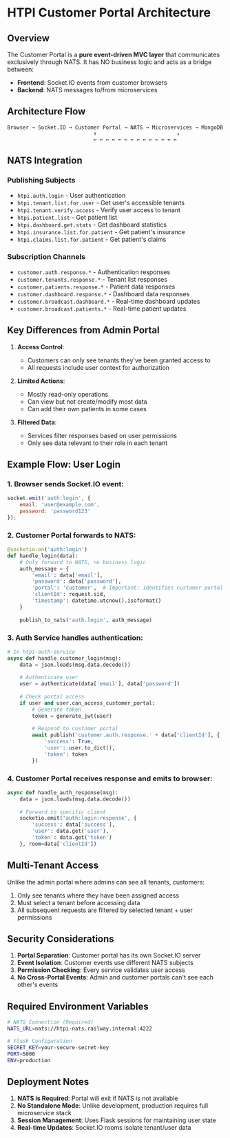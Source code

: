 # HTPI Customer Portal Architecture

## Overview

The Customer Portal is a **pure event-driven MVC layer** that communicates exclusively through NATS. It has NO business logic and acts as a bridge between:
- **Frontend**: Socket.IO events from customer browsers
- **Backend**: NATS messages to/from microservices

## Architecture Flow

```
Browser → Socket.IO → Customer Portal → NATS → Microservices → MongoDB
                            ↑                          ↓
                            ← ← ← ← ← ← ← ← ← ← ← ← ← ←
```

## NATS Integration

### Publishing Subjects
- `htpi.auth.login` - User authentication
- `htpi.tenant.list.for.user` - Get user's accessible tenants
- `htpi.tenant.verify.access` - Verify user access to tenant
- `htpi.patient.list` - Get patient list
- `htpi.dashboard.get.stats` - Get dashboard statistics
- `htpi.insurance.list.for.patient` - Get patient's insurance
- `htpi.claims.list.for.patient` - Get patient's claims

### Subscription Channels
- `customer.auth.response.*` - Authentication responses
- `customer.tenants.response.*` - Tenant list responses
- `customer.patients.response.*` - Patient data responses
- `customer.dashboard.response.*` - Dashboard data responses
- `customer.broadcast.dashboard.*` - Real-time dashboard updates
- `customer.broadcast.patients.*` - Real-time patient updates

## Key Differences from Admin Portal

1. **Access Control**: 
   - Customers can only see tenants they've been granted access to
   - All requests include user context for authorization

2. **Limited Actions**:
   - Mostly read-only operations
   - Can view but not create/modify most data
   - Can add their own patients in some cases

3. **Filtered Data**:
   - Services filter responses based on user permissions
   - Only see data relevant to their role in each tenant

## Example Flow: User Login

### 1. Browser sends Socket.IO event:
```javascript
socket.emit('auth:login', {
    email: 'user@example.com',
    password: 'password123'
});
```

### 2. Customer Portal forwards to NATS:
```python
@socketio.on('auth:login')
def handle_login(data):
    # Only forward to NATS, no business logic
    auth_message = {
        'email': data['email'],
        'password': data['password'],
        'portal': 'customer',  # Important: identifies customer portal
        'clientId': request.sid,
        'timestamp': datetime.utcnow().isoformat()
    }
    
    publish_to_nats('auth.login', auth_message)
```

### 3. Auth Service handles authentication:
```python
# In htpi-auth-service
async def handle_customer_login(msg):
    data = json.loads(msg.data.decode())
    
    # Authenticate user
    user = authenticate(data['email'], data['password'])
    
    # Check portal access
    if user and user.can_access_customer_portal:
        # Generate token
        token = generate_jwt(user)
        
        # Respond to customer portal
        await publish('customer.auth.response.' + data['clientId'], {
            'success': True,
            'user': user.to_dict(),
            'token': token
        })
```

### 4. Customer Portal receives response and emits to browser:
```python
async def handle_auth_response(msg):
    data = json.loads(msg.data.decode())
    
    # Forward to specific client
    socketio.emit('auth:login:response', {
        'success': data['success'],
        'user': data.get('user'),
        'token': data.get('token')
    }, room=data['clientId'])
```

## Multi-Tenant Access

Unlike the admin portal where admins can see all tenants, customers:
1. Only see tenants where they have been assigned access
2. Must select a tenant before accessing data
3. All subsequent requests are filtered by selected tenant + user permissions

## Security Considerations

1. **Portal Separation**: Customer portal has its own Socket.IO server
2. **Event Isolation**: Customer events use different NATS subjects
3. **Permission Checking**: Every service validates user access
4. **No Cross-Portal Events**: Admin and customer portals can't see each other's events

## Required Environment Variables

```bash
# NATS Connection (Required)
NATS_URL=nats://htpi-nats.railway.internal:4222

# Flask Configuration
SECRET_KEY=your-secure-secret-key
PORT=5000
ENV=production
```

## Deployment Notes

1. **NATS is Required**: Portal will exit if NATS is not available
2. **No Standalone Mode**: Unlike development, production requires full microservice stack
3. **Session Management**: Uses Flask sessions for maintaining user state
4. **Real-time Updates**: Socket.IO rooms isolate tenant/user data